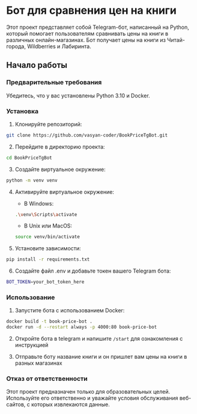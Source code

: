 # Бот для сравнения цен на книги
Этот проект представляет собой Telegram-бот, написанный на Python, который помогает пользователям сравнивать цены на книги в различных онлайн-магазинах. Бот получает цены на книги из Читай-города, Wildberries и Лабиринта.

## Начало работы
### Предварительные требования
Убедитесь, что у вас установлены Python 3.10 и Docker.

### Установка
1. Клонируйте репозиторий:
```bash
git clone https://github.com/vasyan-coder/BookPriceTgBot.git
```

2. Перейдите в директорию проекта:
```bash
cd BookPriceTgBot
```

3. Создайте виртуальное окружение:
```bash
python -m venv venv
```

4. Активируйте виртуальное окружение:

    - В Windows:
    ```bash
    .\venv\Scripts\activate
    ```
    - В Unix или MacOS:
    ```bash
    source venv/bin/activate
    ```

5. Установите зависимости:
```bash
pip install -r requirements.txt
```

6. Создайте файл .env и добавьте токен вашего Telegram бота:

```bash
BOT_TOKEN=your_bot_token_here
```

### Использование

1. Запустите бота с использованием Docker:
```bash
docker build -t book-price-bot .
docker run -d --restart always -p 4000:80 book-price-bot
```

2. Откройте бота в telegram и напишите `/start` для ознакомления с инструкцией

3. Отправьте боту название книги и он пришлет вам цены на книги в разных магазинах

### Отказ от ответственности
Этот проект предназначен только для образовательных целей. Используйте его ответственно и уважайте условия обслуживания веб-сайтов, с которых извлекаются данные.


